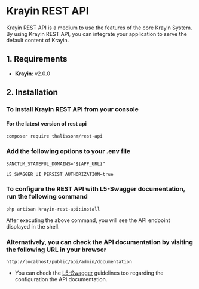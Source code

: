 # Krayin REST API

Krayin REST API is a medium to use the features of the core Krayin System. By using Krayin REST API, you can integrate your application to serve the default content of Krayin.

## 1. Requirements

* **Krayin**: v2.0.0

## 2. Installation

### To install Krayin REST API from your console

#### For the latest version of rest api

~~~shell
composer require thalissonm/rest-api
~~~

### Add the following options to your .env file

~~~env
SANCTUM_STATEFUL_DOMAINS="${APP_URL}"
~~~

~~~env
L5_SWAGGER_UI_PERSIST_AUTHORIZATION=true
~~~

### To configure the REST API with L5-Swagger documentation, run the following command

~~~shell
php artisan krayin-rest-api:install
~~~

After executing the above command, you will see the API endpoint displayed in the shell.

### Alternatively, you can check the API documentation by visiting the following URL in your browser

~~~shell
http://localhost/public/api/admin/documentation
~~~

* You can check the [L5-Swagger](https://github.com/DarkaOnLine/L5-Swagger) guidelines too regarding the configuration the API documentation.

